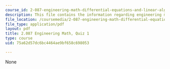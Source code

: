 ```yaml
---
course_id: 2-087-engineering-math-differential-equations-and-linear-algebra-fall-2014
description: This file contains the information regarding engineering math, quiz 1.
file_location: /coursemedia/2-087-engineering-math-differential-equations-and-linear-algebra-fall-2014/75a62d57dc6bc4464ae9bf658c698053_MIT2_087F14_Quiz_1_v6.pdf
file_type: application/pdf
layout: pdf
title: 2.087 Engineering Math, Quiz 1
type: course
uid: 75a62d57dc6bc4464ae9bf658c698053

---
```

None